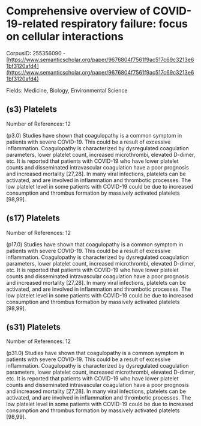# Comprehensive overview of COVID-19-related respiratory failure: focus on cellular interactions

CorpusID: 255356090 - [https://www.semanticscholar.org/paper/9676804f7561f9ac517c69c3213e61bf3120afd4](https://www.semanticscholar.org/paper/9676804f7561f9ac517c69c3213e61bf3120afd4)

Fields: Medicine, Biology, Environmental Science

## (s3) Platelets
Number of References: 12

(p3.0) Studies have shown that coagulopathy is a common symptom in patients with severe COVID-19. This could be a result of excessive inflammation. Coagulopathy is characterized by dysregulated coagulation parameters, lower platelet count, increased microthrombi, elevated D-dimer, etc. It is reported that patients with COVID-19 who have lower platelet counts and disseminated intravascular coagulation have a poor prognosis and increased mortality [27,28]. In many viral infections, platelets can be activated, and are involved in inflammation and thrombotic processes. The low platelet level in some patients with COVID-19 could be due to increased consumption and thrombus formation by massively activated platelets [98,99].
## (s17) Platelets
Number of References: 12

(p17.0) Studies have shown that coagulopathy is a common symptom in patients with severe COVID-19. This could be a result of excessive inflammation. Coagulopathy is characterized by dysregulated coagulation parameters, lower platelet count, increased microthrombi, elevated D-dimer, etc. It is reported that patients with COVID-19 who have lower platelet counts and disseminated intravascular coagulation have a poor prognosis and increased mortality [27,28]. In many viral infections, platelets can be activated, and are involved in inflammation and thrombotic processes. The low platelet level in some patients with COVID-19 could be due to increased consumption and thrombus formation by massively activated platelets [98,99].
## (s31) Platelets
Number of References: 12

(p31.0) Studies have shown that coagulopathy is a common symptom in patients with severe COVID-19. This could be a result of excessive inflammation. Coagulopathy is characterized by dysregulated coagulation parameters, lower platelet count, increased microthrombi, elevated D-dimer, etc. It is reported that patients with COVID-19 who have lower platelet counts and disseminated intravascular coagulation have a poor prognosis and increased mortality [27,28]. In many viral infections, platelets can be activated, and are involved in inflammation and thrombotic processes. The low platelet level in some patients with COVID-19 could be due to increased consumption and thrombus formation by massively activated platelets [98,99].
